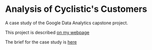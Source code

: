 # Analysis of Cyclistic's Customers

A case study of the Google Data Analytics capstone project.

This project is described [on my webpage](https://public.tableau.com/app/profile/tobi/viz/IBMDataAnalystCapstoneProject_16935400732140/FutureTechnologyTrend#1)

The brief for the case study is [here](Case-Study-brief.pdf)
